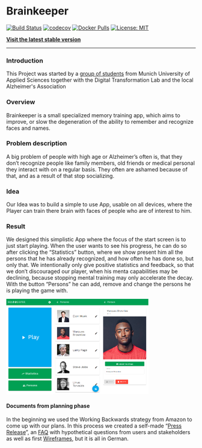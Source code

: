 # Brainkeeper

[![Build Status](https://drone.dev.sart.solutions/api/badges/brainkeeper/frontend/status.svg)](https://drone.dev.sart.solutions/brainkeeper/frontend)
[![codecov](https://codecov.io/gh/brainkeeper/frontend/branch/master/graph/badge.svg)](https://codecov.io/gh/brainkeeper/frontend)
[![Docker Pulls](https://img.shields.io/docker/pulls/hmbrainkeeper/frontend.svg)](https://hub.docker.com/r/hmbrainkeeper/frontend/)
[![License: MIT](https://img.shields.io/badge/License-MIT-brightgreen.svg)](https://opensource.org/licenses/MIT)

[**Visit the latest stable version**](https://app.brainkeeper.sart.solutions/)

---

### Introduction
This Project was started by a [group of students](https://github.com/orgs/brainkeeper/people) from Munich University of Applied Sciences together with the Digital Transformation Lab and the local Alzheimer's Association

### Overview
Brainkeeper is a small specialized memory training app, which aims to improve, or slow the degeneration of the ability to remember and recognize faces and names.

### Problem description
A big problem of people with high age or Alzheimer’s often is, that they don’t recognize people like family members, old friends or medical personal they interact with on a regular basis. They often are ashamed because of that, and as a result of that stop socializing.

### Idea
Our Idea was to build a simple to use App, usable on all devices, where the Player can train there brain with faces of people who are of interest to him. 

### Result
We designed this simplistic App where the focus of the start screen is to just start playing. 
When the user wants to see his progress, he can do so after clicking the “Statistics” button, where we show present him all the persons that he has already recognized, and how often he has done so, but only that. We intentionally only give positive statistics and feedback, so that we don’t discouraged our player, when his menta capabilities may be declining, because stopping mental training may only accelerate the decay. 
With the button “Persons” he can add, remove and change the persons he is playing the game with. 

<img alt="Three buttons" title="The start screen" align="left" width="25%" src="docs/start-screen.png">
<img alt="A list of people" title="The persons list" align="left" width="25%" src="docs/persons-screen.png">
<img alt="Persons editor" title="The persons editor" width="25%" src="docs/persons-edit-screen.png">

#### Documents from planning phase
In the beginning we used the Working Backwards strategy from Amazon to come up with our plans. In this process we created a self-made “[Press Release](docs/Press_Release.pdf)”, an [FAQ](docs/FAQ.pdf) with hypothetical questions from users and stakeholders as well as first [Wireframes](docs/Wireframes.png), but it is all in German.

